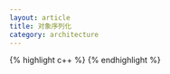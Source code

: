 ```yaml
---
layout: article
title: 对象序列化
category: architecture
---
```


{% highlight c++ %}
{% endhighlight %}


